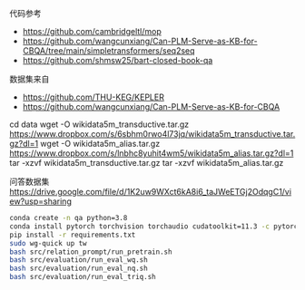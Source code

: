 
代码参考 
- https://github.com/cambridgeltl/mop  
- https://github.com/wangcunxiang/Can-PLM-Serve-as-KB-for-CBQA/tree/main/simpletransformers/seq2seq  
- https://github.com/shmsw25/bart-closed-book-qa

数据集来自 
- https://github.com/THU-KEG/KEPLER  
- https://github.com/wangcunxiang/Can-PLM-Serve-as-KB-for-CBQA

cd data
wget -O wikidata5m_transductive.tar.gz https://www.dropbox.com/s/6sbhm0rwo4l73jq/wikidata5m_transductive.tar.gz?dl=1
wget -O wikidata5m_alias.tar.gz https://www.dropbox.com/s/lnbhc8yuhit4wm5/wikidata5m_alias.tar.gz?dl=1
tar -xzvf wikidata5m_transductive.tar.gz
tar -xzvf wikidata5m_alias.tar.gz

问答数据集 https://drive.google.com/file/d/1K2uw9WXct6kA8i6_taJWeETGj2OdqgC1/view?usp=sharing


```bash
conda create -n qa python=3.8
conda install pytorch torchvision torchaudio cudatoolkit=11.3 -c pytorch
pip install -r requirements.txt
sudo wg-quick up tw
bash src/relation_prompt/run_pretrain.sh
bash src/evaluation/run_eval_wq.sh
bash src/evaluation/run_eval_nq.sh
bash src/evaluation/run_eval_triq.sh
```

